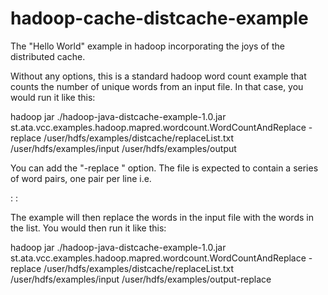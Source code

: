 hadoop-cache-distcache-example
==============================

The "Hello World" example in hadoop incorporating the joys of the distributed cache.

Without any options, this is a standard hadoop word count example that counts the number of unique words from an input file. In that case, you would run it like this:

hadoop jar ./hadoop-java-distcache-example-1.0.jar  st.ata.vcc.examples.hadoop.mapred.wordcount.WordCountAndReplace -replace /user/hdfs/examples/distcache/replaceList.txt /user/hdfs/examples/input /user/hdfs/examples/output


You can add the "-replace <hdfs file name>" option. The file is expected to contain a series of word pairs, one pair per line i.e.
 
 <word1> <word1 replacement>
 <word2> <word2 replacement>
 :
 :

The example will then replace the words in the input file with the words in the list. You would then run it like this:

hadoop jar ./hadoop-java-distcache-example-1.0.jar  st.ata.vcc.examples.hadoop.mapred.wordcount.WordCountAndReplace -replace /user/hdfs/examples/distcache/replaceList.txt /user/hdfs/examples/input /user/hdfs/examples/output-replace
